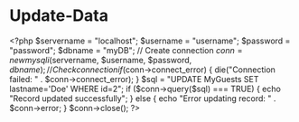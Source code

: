 # Update-Data
&lt;?php $servername = "localhost"; $username = "username"; $password = "password"; $dbname = "myDB";  // Create connection $conn = new mysqli($servername, $username, $password, $dbname); // Check connection if ($conn->connect_error) {   die("Connection failed: " . $conn->connect_error); }  $sql = "UPDATE MyGuests SET lastname='Doe' WHERE id=2";  if ($conn->query($sql) === TRUE) {   echo "Record updated successfully"; } else {   echo "Error updating record: " . $conn->error; }  $conn->close(); ?>
